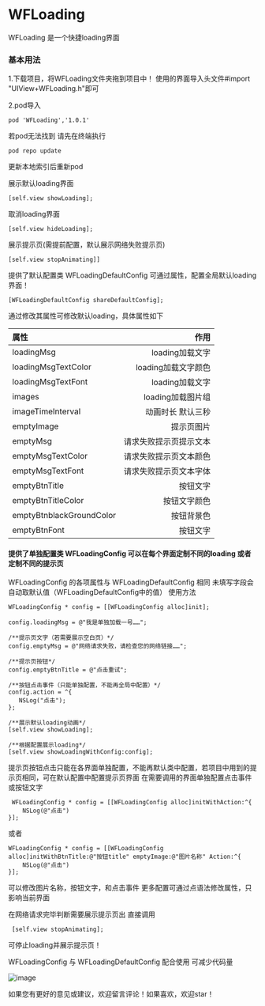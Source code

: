 # WFLoading
WFLoading 是一个快捷loading界面

### 基本用法
1.下载项目，将WFLoading文件夹拖到项目中！
 使用的界面导入头文件#import "UIView+WFLoading.h"即可

2.pod导入

    pod 'WFLoading','1.0.1'
    
若pod无法找到  请先在终端执行
    
    pod repo update

更新本地索引后重新pod

展示默认loading界面

    [self.view showLoading];


取消loading界面

	[self.view hideLoading];

展示提示页(需提前配置，默认展示网络失败提示页)
	
	[self.view stopAnimating]]


提供了默认配置类 WFLoadingDefaultConfig 可通过属性，配置全局默认loading界面！

    [WFLoadingDefaultConfig shareDefaultConfig];
    
 通过修改其属性可修改默认loading，具体属性如下

| 属性             	       | 作用                 | 
| :-------------	       | -------------:     | 
| loadingMsg               | loading加载文字       | 
| loadingMsgTextColor      | loading加载文字颜色    | 
| loadingMsgTextFont       | loading加载文字       | 
| images     			       | loading加载图片组      | 
| imageTimeInterval        | 动画时长 默认三秒       |  
| emptyImage               | 提示页图片             | 
| emptyMsg                 | 请求失败提示页提示文本   | 
| emptyMsgTextColor        | 请求失败提示页文本颜色   | 
| emptyMsgTextFont         | 请求失败提示页文本字体   | 
| emptyBtnTitle   	       | 按钮文字               | 
| emptyBtnTitleColor       | 按钮文字颜色           | 
| emptyBtnblackGroundColor |按钮背景色              |
| emptyBtnFont             | 按钮文字               | 


#### 提供了单独配置类 WFLoadingConfig 可以在每个界面定制不同的loading  或者定制不同的提示页

WFLoadingConfig 的各项属性与 WFLoadingDefaultConfig 相同 未填写字段会自动取默认值（WFLoadingDefaultConfig中的值）
使用方法

    WFLoadingConfig * config = [[WFLoadingConfig alloc]init];
    
    config.loadingMsg = @"我是单独加载一号……";
    
    /**提示页文字（若需要展示空白页）*/
    config.emptyMsg = @"网络请求失败，请检查您的网络链接……";
    
    /**提示页按钮*/
    config.emptyBtnTitle = @"点击重试";
    
    /**按钮点击事件（只能单独配置，不能再全局中配置）*/
    config.action = ^{
       NSLog("点击");
    };
    
    /**展示默认loading动画*/
    [self.view showLoading];
    
    /**根据配置展示loading*/
    [self.view showLoadingWithConfig:config];
    
提示页按钮点击只能在各界面单独配置，不能再默认类中配置，若项目中用到的提示页相同，可在默认配置中配置提示页界面
在需要调用的界面单独配置点击事件或按钮文字

     WFLoadingConfig * config = [[WFLoadingConfig alloc]initWithAction:^{
        NSLog(@"点击")
    }];
或者

    WFLoadingConfig * config = [[WFLoadingConfig alloc]initWithBtnTitle:@"按钮title" emptyImage:@"图片名称" Action:^{
        NSLog(@"点击")
    }];
   
可以修改图片名称，按钮文字，和点击事件 更多配置可通过点语法修改属性，只影响当前界面


在网络请求完毕判断需要展示提示页出 直接调用
     
     [self.view stopAnimating];
可停止loading并展示提示页！

WFLoadingConfig 与 WFLoadingDefaultConfig 配合使用 可减少代码量

![image](https://github.com/WeifengShi1/WFLoading/blob/master/QQ20181024-141623-HD.gif )

如果您有更好的意见或建议，欢迎留言评论！如果喜欢，欢迎star！
